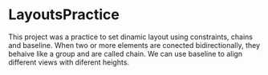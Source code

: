 # LayoutsPractice

This project was a practice to set dinamic layout using constraints, chains and baseline. When two or more elements are conected bidirectionally, they behaive like a group and are called chain. We can use baseline to align different views with diferent heights.
